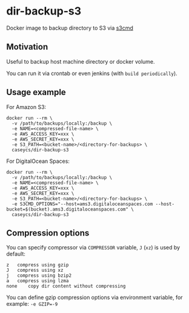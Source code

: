 # dir-backup-s3

Docker image to backup directory to S3 via [s3cmd](https://github.com/s3tools/s3cmd)

## Motivation

Useful to backup host machine directory or docker volume.
 
You can run it via crontab or even jenkins (with `build periodically`).

## Usage example

For Amazon S3:

```
docker run --rm \
  -v /path/to/backups/locally:/backup \
  -e NAME=<compressed-file-name> \
  -e AWS_ACCESS_KEY=xxx \
  -e AWS_SECRET_KEY=xxx \
  -e S3_PATH=<bucket-name>/<directory-for-backups> \
  caseycs/dir-backup-s3
```

For DigitalOcean Spaces:

```
docker run --rm \
  -v /path/to/backups/locally:/backup \
  -e NAME=<compressed-file-name> \
  -e AWS_ACCESS_KEY=xxx \
  -e AWS_SECRET_KEY=xxx \
  -e S3_PATH=<bucket-name>/<directory-for-backups> \
  -e S3CMD_OPTIONS="--host=ams3.digitaloceanspaces.com --host-bucket=$(bucket).ams3.digitaloceanspaces.com" \
  caseycs/dir-backup-s3
```

## Compression options

You can specify compressor via `COMPRESSOR` variable, `J` (`xz`) is used by default:

```
z	compress using gzip
J	compress using xz
j	compress using bzip2
a	compress using lzma
none	copy dir content without compressing
```

You can define gzip compression options via environment variable, for example: `-e GZIP=-9`
